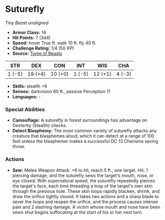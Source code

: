 # Suturefly

*Tiny* *Beast* *unaligned*

- **Armor Class:** 14
- **Hit Points:** 7 (3d4)
- **Speed:** hover True ft. walk 10 ft. fly 40 ft.
- **Challenge Rating:** 1/4 (50 XP)
- **Source:** [Tome of Beasts](https://koboldpress.com/kpstore/product/tome-of-beasts-for-5th-edition-print/)

| STR | DEX | CON | INT | WIS | CHA |
| --- | --- | --- | --- | --- | --- |
| 1 (-5) | 19 (+4) | 10 (+0) | 1 (-5) | 12 (+1) | 4 (-3) |

- **Skills:** stealth +6
- **Senses:** darkvision 60 ft., passive Perception 11
- **Languages:** -
### Special Abilities
- **Camouflage:** A suturefly in forest surroundings has advantage on Dexterity (Stealth) checks.
- **Detect Blasphemy:** The most common variety of suturefly attacks any creature that blasphemes aloud, which it can detect at a range of 100 feet unless the blasphemer makes a successful DC 13 Charisma saving throw.
### Actions
- **Sew:** Melee Weapon Attack: +6 to hit, reach 5 ft., one target. Hit: 1 piercing damage, and the suturefly sews the target's mouth, nose, or eye closed. With supernatural speed, the suturefly repeatedly pierces the target's face, each time threading a loop of the target's own skin through the previous hole. These skin loops rapidly blacken, shrink, and draw the orifice tightly closed. It takes two actions and a sharp blade to sever the loops and reopen the orifice, and the process causes intense pain and 2 slashing damage. A victim whose mouth and nose have been sewn shut begins suffocating at the start of his or her next turn.
